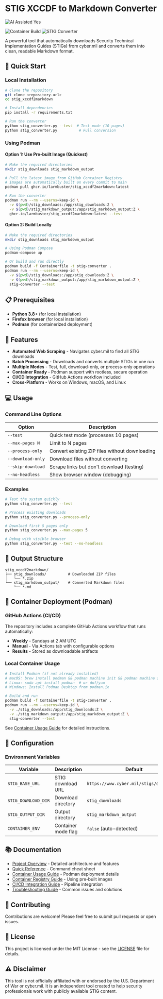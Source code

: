 # STIG XCCDF to Markdown Converter

![AI Assisted Yes](https://img.shields.io/badge/AI%20Assisted-Yes-green?style=for-the-badge)

![Container Build](https://github.com/larmbuster/stig_xccdf2markdown/actions/workflows/build-container.yml/badge.svg?branch=main&event=push)
![STIG Converter](https://github.com/larmbuster/stig_xccdf2markdown/actions/workflows/stig-converter.yml/badge.svg?branch=main&event=workflow_dispatch)

A powerful tool that automatically downloads Security Technical Implementation Guides (STIGs) from cyber.mil and converts them into clean, readable Markdown format.

## 🚀 Quick Start

### Local Installation
```bash
# Clone the repository
git clone <repository-url>
cd stig_xccdf2markdown

# Install dependencies
pip install -r requirements.txt

# Run the converter
python stig_converter.py --test  # Test mode (10 pages)
python stig_converter.py          # Full conversion
```

### Using Podman

#### Option 1: Use Pre-built Image (Quickest)
```bash
# Make the required directories
mkdir stig_downloads stig_markdown_output

# Pull the latest image from GitHub Container Registry
# Images are automatically built on every commit to main
podman pull ghcr.io/larmbuster/stig_xccdf2markdown:latest

# Run the converter
podman run --rm --userns=keep-id \
  -v $(pwd)/stig_downloads:/app/stig_downloads:Z \
  -v $(pwd)/stig_markdown_output:/app/stig_markdown_output:Z \
  ghcr.io/larmbuster/stig_xccdf2markdown:latest --test
```

#### Option 2: Build Locally
```bash
# Make the required directories
mkdir stig_downloads stig_markdown_output

# Using Podman Compose
podman-compose up

# Or build and run directly
podman build -f Containerfile -t stig-converter .
podman run --rm --userns=keep-id \
  -v $(pwd)/stig_downloads:/app/stig_downloads:Z \
  -v $(pwd)/stig_markdown_output:/app/stig_markdown_output:Z \
  stig-converter --test
```

## 📋 Prerequisites

- **Python 3.8+** (for local installation)
- **Firefox browser** (for local installation)
- **Podman** (for containerized deployment)

## 🎯 Features

- **Automated Web Scraping** - Navigates cyber.mil to find all STIG downloads
- **Batch Processing** - Downloads and converts multiple STIGs in one run
- **Multiple Modes** - Test, full, download-only, or process-only operations
- **Container Ready** - Podman support with rootless, secure operation
- **CI/CD Integration** - GitHub Actions workflow included
- **Cross-Platform** - Works on Windows, macOS, and Linux

## 💻 Usage

### Command Line Options

| Option | Description |
|--------|-------------|
| `--test` | Quick test mode (processes 10 pages) |
| `--max-pages N` | Limit to N pages |
| `--process-only` | Convert existing ZIP files without downloading |
| `--download-only` | Download files without converting |
| `--skip-download` | Scrape links but don't download (testing) |
| `--no-headless` | Show browser window (debugging) |

### Examples

```bash
# Test the system quickly
python stig_converter.py --test

# Process existing downloads
python stig_converter.py --process-only

# Download first 5 pages only
python stig_converter.py --max-pages 5

# Debug with visible browser
python stig_converter.py --test --no-headless
```

## 📁 Output Structure

```
stig_xccdf2markdown/
├── stig_downloads/          # Downloaded ZIP files
│   └── *.zip
└── stig_markdown_output/    # Converted Markdown files
    └── *.md
```

## 🐳 Container Deployment (Podman)

### GitHub Actions (CI/CD)
The repository includes a complete GitHub Actions workflow that runs automatically:
- **Weekly** - Sundays at 2 AM UTC
- **Manual** - Via Actions tab with configurable options
- **Results** - Stored as downloadable artifacts

### Local Container Usage
```bash
# Install Podman (if not already installed)
# macOS: brew install podman && podman machine init && podman machine start
# Linux: sudo apt install podman  # or dnf/yum
# Windows: Install Podman Desktop from podman.io

# Build and run
podman build -f Containerfile -t stig-converter .
podman run --rm --userns=keep-id \
  -v ./stig_downloads:/app/stig_downloads:Z \
  -v ./stig_markdown_output:/app/stig_markdown_output:Z \
  stig-converter --test
```

See [Container Usage Guide](docs/CONTAINER_USAGE.md) for detailed instructions.

## 🔧 Configuration

### Environment Variables

| Variable | Description | Default |
|----------|-------------|---------|
| `STIG_BASE_URL` | STIG download URL | `https://www.cyber.mil/stigs/downloads/` |
| `STIG_DOWNLOAD_DIR` | Download directory | `stig_downloads` |
| `STIG_OUTPUT_DIR` | Output directory | `stig_markdown_output` |
| `CONTAINER_ENV` | Container mode flag | `false` (auto-detected) |

## 📚 Documentation

- [Project Overview](docs/PROJECT_OVERVIEW.md) - Detailed architecture and features
- [Quick Reference](docs/QUICK_REFERENCE.md) - Command cheat sheet
- [Container Usage Guide](docs/CONTAINER_USAGE.md) - Podman deployment details
- [Container Registry Guide](docs/CONTAINER_REGISTRY.md) - Using pre-built images
- [CI/CD Integration Guide](docs/CI_CD_INTEGRATION.md) - Pipeline integration
- [Troubleshooting Guide](docs/TROUBLESHOOTING.md) - Common issues and solutions

## 🤝 Contributing

Contributions are welcome! Please feel free to submit pull requests or open issues.

## 📄 License

This project is licensed under the MIT License - see the [LICENSE](LICENSE) file for details.

## ⚠️ Disclaimer

This tool is not officially affiliated with or endorsed by the U.S. Department of War or cyber.mil. It is an independent tool created to help security professionals work with publicly available STIG content.
